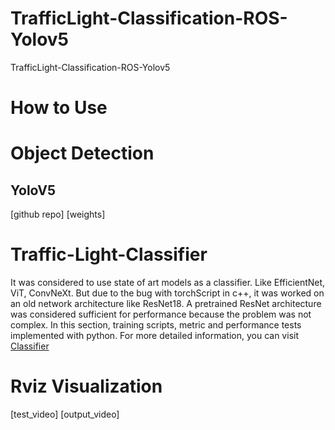 # TrafficLight-Classification-ROS-Yolov5
TrafficLight-Classification-ROS-Yolov5

# How to Use

# Object Detection
## YoloV5  
[github repo]
[weights]

# Traffic-Light-Classifier

It was considered to use state of art models as a classifier. Like EfficientNet, ViT, ConvNeXt. But due to the bug with torchScript in c++, it was worked on an old network architecture like ResNet18. A pretrained ResNet architecture was considered sufficient for performance because the problem was not complex. In this section, training scripts, metric and performance tests implemented with python. For more detailed information, you can visit [Classifier](traffic_light_classifier/Classifier.md)


# Rviz Visualization
[test_video]
[output_video]
